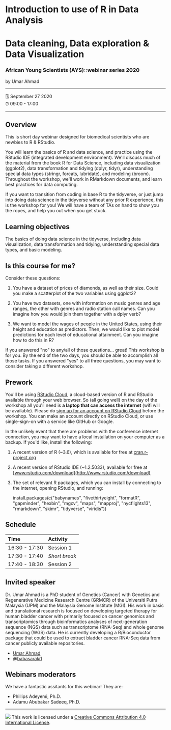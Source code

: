 Introduction to use of R in Data Analysis 
================

# Data cleaning, Data exploration & Data Visualization

### African Young Scientists (AYS)::webinar series 2020

by Umar Ahmad

-----

:spiral_calendar: September 27 2020  
:alarm_clock:     09:00 - 17:00  

-----

## Overview

This is short day webinar designed for biomedical scientists who are newbies to R & RStudio. 

You will learn the basics of R and data science, and practice using the RStudio IDE (integrated development environment). We'll discuss much of the material from the book R for Data Science, including data visualization (ggplot2), data transformation and tidying (dplyr, tidyr), understanding special data types (stringr, forcats, lubridate), and modeling (broom). Throughout the workshop, we'll work in RMarkdown documents, and learn best practices for data computing.

If you want to transition from coding in base R to the tidyverse, or just jump into doing data science in the tidyverse without any prior R experience, this is the workshop for you! We will have a team of TAs on hand to show you the ropes, and help you out when you get stuck.


## Learning objectives

The basics of doing data science in the tidyverse, including data visualization, data transformation and tidying, understanding special data types, and basic modeling.

## Is this course for me?

Consider these questions:

1. You have a dataset of prices of diamonds, as well as their size. Could you make a scatterplot of the two variables using ggplot2?

2. You have two datasets, one with information on music genres and age ranges, the other with genres and radio station call names. Can you imagine how you would join them together with a dplyr verb?

3. We want to model the wages of people in the United States, using their height and education as predictors. Then, we would like to plot model predictions for each level of educational attainment. Can you imagine how to do this in R?

If you answered "no" to any/all of those questions... great! This workshop is for you. By the end of the two days, you should be able to accomplish all those tasks. If you answered "yes" to all three questions, you may want to consider taking a different workshop.

## Prework

You'll be using [RStudio Cloud](https://rstudio.cloud/), a cloud-based version of R and RStudio available through your web browser.  So (all going well) on the day of the workshop all you'll need is **a laptop that can access the internet** (wifi will be available).  Please do [sign up for an account on RStudio Cloud](https://client.login.rstudio.cloud/oauth/register?redirect=https%3A%2F%2Fclient.login.rstudio.cloud%2Foauth%2Flogin%3Fshow_auth%3D0%26show_login%3D1%26show_setup%3D1) before the workshop. You can make an account directly on RStudio Cloud, or use single-sign-on with a service like GitHub or Google. 

In the unlikely event that there are problems with the conference internet connection, you may want to have a local installation on your computer as a backup. If you'd like, install the following:
 
1. A recent version of R (~3.6), which is available for free at [cran.r-project.org](http://www.cran.r-project.org)
2. A recent version of RStudio IDE (~1.2.5033), available for free at [www.rstudio.com/download](http://www.rstudio.com/download)
3. The set of relevant R packages, which you can install by connecting to the internet, opening RStudio, and running:  
 
    install.packages(c("babynames", "fivethirtyeight", "formatR", "gapminder", "hexbin", "mgcv", "maps", "mapproj", "nycflights13", "rmarkdown", "skimr", "tidyverse", "viridis")) 


## Schedule

| Time          | Activity         |
| :------------ | :--------------- |
| 16:30 - 17:30 | Session 1        |
| 17:30 - 17:40 | *Short break*   |
| 17:40 - 18:30 | Session 2        |

## Invited speaker 

Dr. Umar Ahmad is a PhD student of Genetics (Cancer) with Genetics and Regenerative Medicine Research Centre (GRMCR) of the Universiti Putra Malaysia (UPM) and the Malaysia Genome Institute (MGI). His work in basic and translational research is focused on developing targeted therapy for human bladder cancer with primarily focused on cancer genomics and transcriptomics through bioinformatics analyses of next-generation sequence (NGS) data such as transcriptome (RNA-Seq) and whole genome sequencing (WGS) data. He is currently developing a R/Bioconductor package that could be used to extract bladder cancer RNA-Seq data from cancer publicly available repositories.



-   [Umar Ahmad](https://github.com/babasaraki)
-   @[babasaraki1](https://twitter.com/babasaraki1)


## Webinars moderators

We have a fantastic assitants for this webinar! They are:

- Phillips Adeyemi, Ph.D. 
- Adamu Abubakar Sadeeq, Ph.D.

-----

![](https://i.creativecommons.org/l/by/4.0/88x31.png) This work is
licensed under a [Creative Commons Attribution 4.0 International
License](https://creativecommons.org/licenses/by/4.0/).
